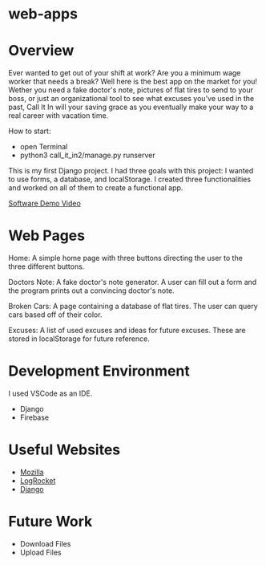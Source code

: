 # web-apps

# Overview
Ever wanted to get out of your shift at work? Are you a minimum wage worker that needs a break? Well here is the best app on the market for you! Wether you need a fake doctor's note, pictures of flat tires to send to your boss, or just an organizational tool to see what excuses you've used in the past, Call It In will your saving grace as you eventually make your way to a real career with vacation time.

How to start: 
- open Terminal
- python3 call_it_in2/manage.py runserver 

This is my first Django project. I had three goals with this project: I wanted to use forms, a database, and localStorage. I created three functionalities and worked on all of them to create a functional app. 

[Software Demo Video](http://youtu.be/OqtqG1IHBKg?hd=1)

# Web Pages

Home: A simple home page with three buttons directing the user to the three different buttons. 

Doctors Note: A fake doctor's note generator. A user can fill out a form and the program prints out a convincing doctor's note. 

Broken Cars: A page containing a database of flat tires. The user can query cars based off of their color. 

Excuses: A list of used excuses and ideas for future excuses. These are stored in localStorage for future reference.


# Development Environment

I used VSCode as an IDE.

- Django
- Firebase 

# Useful Websites

* [Mozilla](https://developer.mozilla.org/)
* [LogRocket](https://blog.logrocket.com/localstorage-javascript-complete-guide/)
* [Django](https://www.djangoproject.com/start/)

# Future Work

* Download Files
* Upload Files
